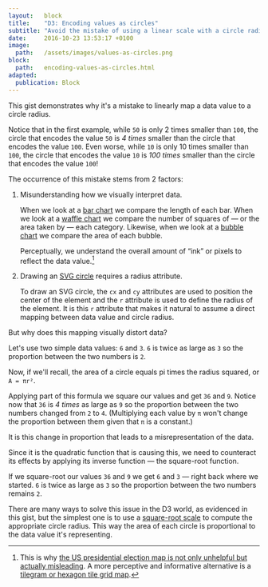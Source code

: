 ```yaml
---
layout:   block
title:    "D3: Encoding values as circles"
subtitle: "Avoid the mistake of using a linear scale with a circle radius."
date:     2016-10-23 13:53:17 +0100
image:
  path:   /assets/images/values-as-circles.png
block:
  path:   encoding-values-as-circles.html
adapted:
  publication: Block
---
```

This gist demonstrates why it's a mistake to linearly map a data value to a circle radius.

Notice that in the first example, while `50` is only 2 times smaller than `100`, the circle that encodes the value `50` is _4 times_ smaller than the circle that encodes the value `100`. Even worse, while `10` is only 10 times smaller than `100`, the circle that encodes the value `10` is _100 times_ smaller than the circle that encodes the value `100`!

The occurrence of this mistake stems from 2 factors:

1. Misunderstanding how we visually interpret data.

   When we look at a [bar chart] we compare the length of each bar.
   When we look at a [waffle chart] we compare the number of squares of — or the area taken by — each category.
   Likewise, when we look at a [bubble chart] we compare the area of each bubble.

   Perceptually, we understand the overall amount of “ink” or pixels to reflect the data value.[^1]

2. Drawing an [SVG circle] requires a radius attribute.

   To draw an SVG circle, the `cx` and `cy` attributes are used to position the center of the element and the `r` attribute is used to define the radius of the element. It is this `r` attribute that makes it natural to assume a direct mapping between data value and circle radius.

But why does this mapping visually distort data?

Let's use two simple data values: `6` and `3`.
`6` is twice as large as `3` so the proportion between the two numbers is `2`.

Now, if we'll recall, the area of a circle equals pi times the radius squared, or `A = πr²`.

Applying part of this formula we square our values and get `36` and `9`.
Notice now that `36` is _4 times_ as large as `9` so the proportion between the two numbers changed from `2` to `4`.
(Multiplying each value by `π` won't change the proportion between them given that `π` is a constant.)

It is this change in proportion that leads to a misrepresentation of the data.

Since it is the quadratic function that is causing this, we need to counteract its effects by applying its inverse function — the square-root function.

If we square-root our values `36` and `9` we get `6` and `3` — right back where we started.
`6` is twice as large as `3` so the proportion between the two numbers remains `2`.

There are many ways to solve this issue in the D3 world, as evidenced in this gist, but the simplest one is to use a [square-root scale] to compute the appropriate circle radius.
This way the area of each circle is proportional to the data value it's representing.

[^1]: This is why [the US presidential election map is not only unhelpful but actually misleading]. A more perceptive and informative alternative is a [tilegram or hexagon tile grid map].

[bar chart]: https://observablehq.com/@d3/bar-chart
[waffle chart]: https://bl.ocks.org/XavierGimenez/8070956
[bubble chart]: https://observablehq.com/@d3/bubble-chart
[SVG circle]: https://developer.mozilla.org/en-US/docs/Web/SVG/Element/circle
[square-root scale]: https://medium.com/@mbostock/introducing-d3-scale-61980c51545f#8fa8
[the US presidential election map is not only unhelpful but actually misleading]: https://www.vox.com/2016/5/17/11686328/bad-election-map
[tilegram or hexagon tile grid map]: https://web.archive.org/web/20180817113218/http://pitchinteractive.com/latest/tilegrams-more-human-maps/
